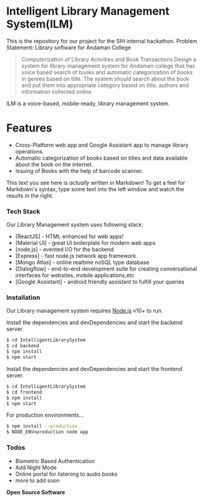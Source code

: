 # Intelligent Library Management System(ILM)

This is the repository for our project for the SIH internal hackathon.
Problem Statement: Library software for Andaman College

> Computerization of Library Activities and Book Transactions Design a system for
>  library management system for Andaman college that has voice based search of books
> and automatic categorization of books in genres based on title. The system should search 
> about the book and put them into appropriate category based on title, 
> authors and information collected online.


ILM is a voice-based, mobile-ready, library management system.

# Features

  - Cross-Platform web app and Google Assistant app to manage library operations.
  - Automatic categorization of books based on titles and data available about the book on the internet.
  - Issuing of Books with the help of barcode scanner.

This text you see here is *actually* written in Markdown! To get a feel for Markdown's syntax, type some text into the left window and watch the results in the right.

### Tech Stack

Our Library Management system uses following stack:

* [ReactJS] - HTML enhanced for web apps!
* [Material UI] - great UI boilerplate for modern web apps
* [node.js] - evented I/O for the backend
* [Express] - fast node.js network app framework
* [Mongo Atlas] - online realtime noSQL type database
* [Dialogflow] - end-to-end development suite for creating conversational interfaces for websites, mobile applications,etc
* [Google Assistant] - android friendly assistant to fulfill your queries

### Installation

Our Library management system requires [Node.js](https://nodejs.org/) v10+ to run.

Install the dependencies and devDependencies and start the backend server.

```sh
$ cd IntelligentLibrarySystem
$ cd backend
$ npm install 
$ npm start
```
Install the dependencies and devDependencies and start the frontend server.

```sh
$ cd IntelligentLibrarySystem
$ cd frontend
$ npm install
$ npm start
```



For production environments...

```sh
$ npm install --production
$ NODE_ENV=production node app
```

### Todos

 - Biometric Based Authentication
 - Add Night Mode
 - Online portal for listening to audio books
 - more to add soon



**Open Source Software**
